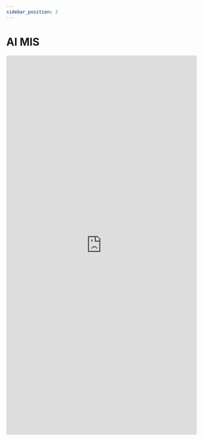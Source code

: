 ```yaml
---
sidebar_position: 3
---
```


# AI MIS

<iframe 
  src="https://drive.google.com/file/d/1VyvMkCqAkdP_gtuDrBzIX-8O93fP6OKT/preview" 
  width="100%" 
  height="1000px"
  frameBorder="0">
</iframe>

